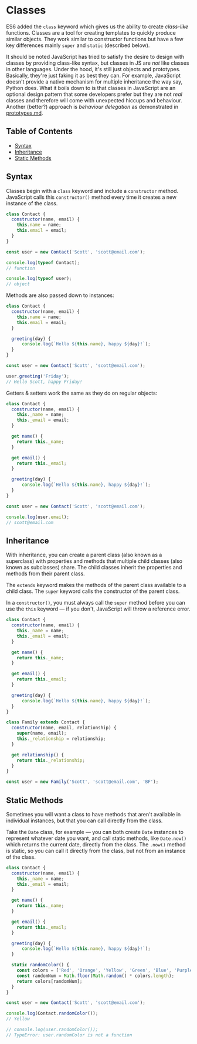 # Classes


ES6 added the `class` keyword which gives us the ability to create *class-like* functions. Classes are a tool for creating templates to quickly produce similar objects. They work similar to constructor functions but have a few key differences mainly `super` and `static` (described below).

It should be noted JavaScript has tried to satisfy the desire to design with classes by providing class-like syntax, but classes in JS are *not* like classes in other languages. Under the hood, it's still just objects and prototypes. Basically, they're just faking it as best they can. For example, JavaScript doesn't provide a native mechanism for multiple inheritance the way say, Python does. What it boils down to is that classes in JavaScript are an optional design pattern that some developers prefer but they are not *real* classes and therefore will come with unexpected hiccups and behaviour. Another (better?) approach is *behaviour delegation* as demonstrated in [prototypes.md](prototypes.md).


## Table of Contents

<!-- toc -->

- [Syntax](#syntax)
- [Inheritance](#inheritance)
- [Static Methods](#static-methods)

<!-- tocstop -->

## Syntax

Classes begin with a `class` keyword and include a `constructor` method. JavaScript calls this `constructor()` method every time it creates a new instance of the class.

```javascript
class Contact {
  constructor(name, email) {
    this.name = name;
    this.email = email;
  }
}

const user = new Contact('Scott', 'scott@email.com');

console.log(typeof Contact);
// function

console.log(typeof user);
// object
```

Methods are also passed down to instances:

```javascript
class Contact {
  constructor(name, email) {
    this.name = name;
    this.email = email;
  }

  greeting(day) {
      console.log(`Hello ${this.name}, happy ${day}!`);
  }
}

const user = new Contact('Scott', 'scott@email.com');

user.greeting('Friday');
// Hello Scott, happy Friday!
```

Getters & setters work the same as they do on regular objects:

```javascript
class Contact {
  constructor(name, email) {
    this._name = name;
    this._email = email;
  }

  get name() {
    return this._name;
  }

  get email() {
    return this._email;
  }

  greeting(day) {
      console.log(`Hello ${this.name}, happy ${day}!`);
  }
}

const user = new Contact('Scott', 'scott@email.com');

console.log(user.email);
// scott@email.com
```

## Inheritance

With inheritance, you can create a parent class (also known as a superclass) with properties and methods that multiple child classes (also known as subclasses) share. The child classes inherit the properties and methods from their parent class.

The `extends` keyword makes the methods of the parent class available to a child class. The `super` keyword calls the constructor of the parent class.

In a `constructor()`, you must always call the `super` method before you can use the `this` keyword — if you don't, JavaScript will throw a reference error.

```javascript
class Contact {
  constructor(name, email) {
    this._name = name;
    this._email = email;
  }

  get name() {
    return this._name;
  }

  get email() {
    return this._email;
  }

  greeting(day) {
      console.log(`Hello ${this.name}, happy ${day}!`);
  }
}

class Family extends Contact {
  constructor(name, email, relationship) {
    super(name, email);
    this._relationship = relationship;
  }

  get relationship() {
    return this._relationship;
  }
}

const user = new Family('Scott', 'scott@email.com', 'BF');
```

## Static Methods

Sometimes you will want a class to have methods that aren't available in individual instances, but that you can call directly from the class.

Take the `Date` class, for example — you can both create `Date` instances to represent whatever date you want, and call static methods, like `Date.now()` which returns the current date, directly from the class. The `.now()` method is static, so you can call it directly from the class, but not from an instance of the class.

```javascript
class Contact {
  constructor(name, email) {
    this._name = name;
    this._email = email;
  }

  get name() {
    return this._name;
  }

  get email() {
    return this._email;
  }

  greeting(day) {
      console.log(`Hello ${this.name}, happy ${day}!`);
  }

  static randomColor() {
    const colors = ['Red', 'Orange', 'Yellow', 'Green', 'Blue', 'Purple', 'Violet', 'Black'];
    const randomNum = Math.floor(Math.random() * colors.length);
    return colors[randomNum];
  }
}

const user = new Contact('Scott', 'scott@email.com');

console.log(Contact.randomColor());
// Yellow

// console.log(user.randomColor());
// TypeError: user.randomColor is not a function
```
